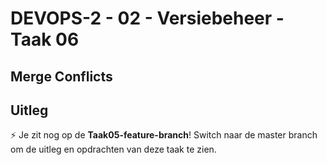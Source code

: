 # DEVOPS-2 - 02 - Versiebeheer - Taak 06

## Merge Conflicts

## Uitleg

:zap: Je zit nog op de **Taak05-feature-branch**! Switch naar de master branch om de uitleg  en opdrachten van deze taak te zien.